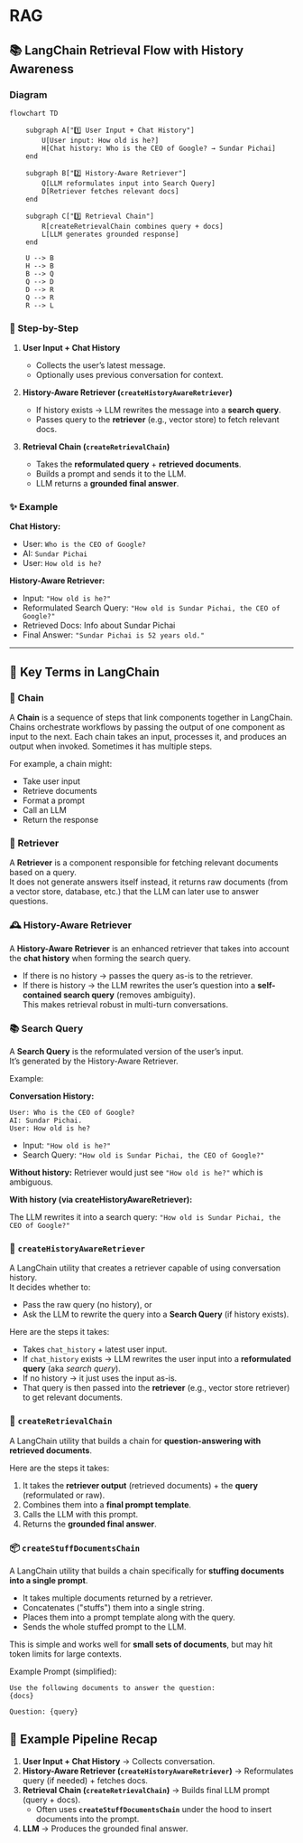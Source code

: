 # RAG

## 📚 LangChain Retrieval Flow with History Awareness

### Diagram

```mermaid
flowchart TD

    subgraph A["1️⃣ User Input + Chat History"]
        U[User input: How old is he?]
        H[Chat history: Who is the CEO of Google? → Sundar Pichai]
    end

    subgraph B["2️⃣ History-Aware Retriever"]
        Q[LLM reformulates input into Search Query]
        D[Retriever fetches relevant docs]
    end

    subgraph C["3️⃣ Retrieval Chain"]
        R[createRetrievalChain combines query + docs]
        L[LLM generates grounded response]
    end

    U --> B
    H --> B
    B --> Q
    Q --> D
    D --> R
    Q --> R
    R --> L
```

### 🔎 Step-by-Step

1. **User Input + Chat History**

   - Collects the user’s latest message.
   - Optionally uses previous conversation for context.

2. **History-Aware Retriever (`createHistoryAwareRetriever`)**

   - If history exists → LLM rewrites the message into a **search query**.
   - Passes query to the **retriever** (e.g., vector store) to fetch relevant docs.

3. **Retrieval Chain (`createRetrievalChain`)**

   - Takes the **reformulated query** + **retrieved documents**.
   - Builds a prompt and sends it to the LLM.
   - LLM returns a **grounded final answer**.

### ✨ Example

**Chat History:**

- User: `Who is the CEO of Google?`
- AI: `Sundar Pichai`
- User: `How old is he?`

**History-Aware Retriever:**

- Input: `"How old is he?"`
- Reformulated Search Query: `"How old is Sundar Pichai, the CEO of Google?"`
- Retrieved Docs: Info about Sundar Pichai
- Final Answer: `"Sundar Pichai is 52 years old."`

---

## 📖 Key Terms in LangChain

### 🔗 Chain

A **Chain** is a sequence of steps that link components together in LangChain. Chains orchestrate workflows by passing the output of one component as input to the next. Each chain takes an input, processes it, and produces an output when invoked. Sometimes it has multiple steps.

For example, a chain might:

- Take user input
- Retrieve documents
- Format a prompt
- Call an LLM
- Return the response

### 📑 Retriever

A **Retriever** is a component responsible for fetching relevant documents based on a query.  
It does not generate answers itself instead, it returns raw documents (from a vector store, database, etc.) that the LLM can later use to answer questions.

### 🕰️ History-Aware Retriever

A **History-Aware Retriever** is an enhanced retriever that takes into account the **chat history** when forming the search query.

- If there is no history → passes the query as-is to the retriever.
- If there is history → the LLM rewrites the user’s question into a **self-contained search query** (removes ambiguity).  
  This makes retrieval robust in multi-turn conversations.

### 📚 Search Query

A **Search Query** is the reformulated version of the user’s input.  
It’s generated by the History-Aware Retriever.

Example:

**Conversation History:**

```
User: Who is the CEO of Google?
AI: Sundar Pichai.
User: How old is he?
```

- Input: `"How old is he?"`
- Search Query: `"How old is Sundar Pichai, the CEO of Google?"`

**Without history:**
Retriever would just see `"How old is he?"` which is ambiguous.

**With history (via createHistoryAwareRetriever):**

The LLM rewrites it into a search query: `"How old is Sundar Pichai, the CEO of Google?"`

### 🧩 `createHistoryAwareRetriever`

A LangChain utility that creates a retriever capable of using conversation history.  
It decides whether to:

- Pass the raw query (no history), or
- Ask the LLM to rewrite the query into a **Search Query** (if history exists).

Here are the steps it takes:

- Takes `chat_history` + latest user input.
- If `chat_history` exists → LLM rewrites the user input into a **reformulated query** (aka _search query_).
- If no history → it just uses the input as-is.
- That query is then passed into the **retriever** (e.g., vector store retriever) to get relevant documents.

### 🔎 `createRetrievalChain`

A LangChain utility that builds a chain for **question-answering with retrieved documents**.

Here are the steps it takes:

1. It takes the **retriever output** (retrieved documents) + the **query** (reformulated or raw).
2. Combines them into a **final prompt template**.
3. Calls the LLM with this prompt.
4. Returns the **grounded final answer**.

### 📦 `createStuffDocumentsChain`

A LangChain utility that builds a chain specifically for **stuffing documents into a single prompt**.

- It takes multiple documents returned by a retriever.
- Concatenates ("stuffs") them into a single string.
- Places them into a prompt template along with the query.
- Sends the whole stuffed prompt to the LLM.

This is simple and works well for **small sets of documents**, but may hit token limits for large contexts.

Example Prompt (simplified):

```
Use the following documents to answer the question:
{docs}

Question: {query}
```

## 📝 Example Pipeline Recap

1. **User Input + Chat History** → Collects conversation.
2. **History-Aware Retriever (`createHistoryAwareRetriever`)** → Reformulates query (if needed) + fetches docs.
3. **Retrieval Chain (`createRetrievalChain`)** → Builds final LLM prompt (query + docs).
   - Often uses **`createStuffDocumentsChain`** under the hood to insert documents into the prompt.
4. **LLM** → Produces the grounded final answer.
